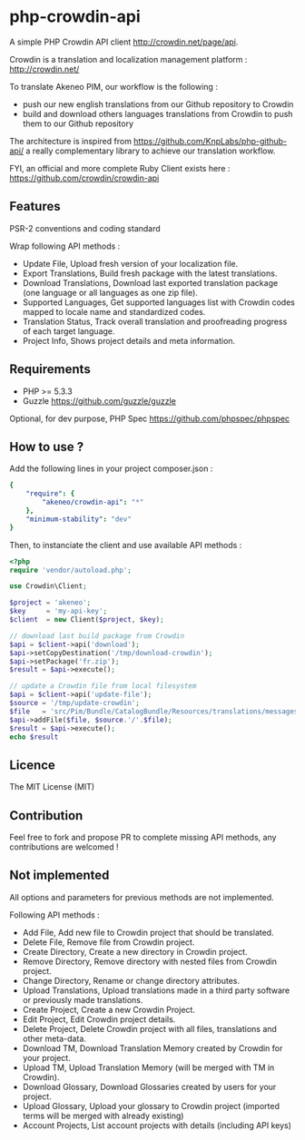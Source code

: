 php-crowdin-api
===============

A simple PHP Crowdin API client http://crowdin.net/page/api.

Crowdin is a translation and localization management platform : http://crowdin.net/

To translate Akeneo PIM, our workflow is the following :
* push our new english translations from our Github repository to Crowdin
* build and download others languages translations from Crowdin to push them to our Github repository

The architecture is inspired from https://github.com/KnpLabs/php-github-api/ a really complementary library to achieve our translation workflow.

FYI, an official and more complete Ruby Client exists here : https://github.com/crowdin/crowdin-api

Features
--------

PSR-2 conventions and coding standard

Wrap following API methods :
* Update File, Upload fresh version of your localization file.
* Export Translations, Build fresh package with the latest translations.
* Download Translations, Download last exported translation package (one language or all languages as one zip file).
* Supported Languages, Get supported languages list with Crowdin codes mapped to locale name and standardized codes.
* Translation Status, Track overall translation and proofreading progress of each target language.
* Project Info, Shows project details and meta information.

Requirements
------------

* PHP >= 5.3.3
* Guzzle https://github.com/guzzle/guzzle

Optional, for dev purpose, PHP Spec https://github.com/phpspec/phpspec

How to use ?
------------

Add the following lines in your project composer.json :
```yaml
{
    "require": {
        "akeneo/crowdin-api": "*"
    },
    "minimum-stability": "dev"
}
```

Then, to instanciate the client and use available API methods :
```php
<?php
require 'vendor/autoload.php';

use Crowdin\Client;

$project = 'akeneo';
$key     = 'my-api-key';
$client  = new Client($project, $key);

// download last build package from Crowdin
$api = $client->api('download');
$api->setCopyDestination('/tmp/download-crowdin');
$api->setPackage('fr.zip');
$result = $api->execute();

// update a Crowdin file from local filesystem
$api = $client->api('update-file');
$source = '/tmp/update-crowdin';
$file   = 'src/Pim/Bundle/CatalogBundle/Resources/translations/messages.en.yml';
$api->addFile($file, $source.'/'.$file);
$result = $api->execute();
echo $result

```

Licence
-------

The MIT License (MIT)

Contribution
------------

Feel free to fork and propose PR to complete missing API methods, any contributions are welcomed !

Not implemented
---------------

All options and parameters for previous methods are not implemented.

Following API methods :
* Add File, Add new file to Crowdin project that should be translated.
* Delete File, Remove file from Crowdin project.
* Create Directory, Create a new directory in Crowdin project.
* Remove Directory, Remove directory with nested files from Crowdin project.
* Change Directory, Rename or change directory attributes.
* Upload Translations, Upload translations made in a third party software or previously made translations.
* Create Project, Create a new Crowdin Project.
* Edit Project, Edit Crowdin project details.
* Delete Project, Delete Crowdin project with all files, translations and other meta-data.
* Download TM, Download Translation Memory created by Crowdin for your project.
* Upload TM, Upload Translation Memory (will be merged with TM in Crowdin).
* Download Glossary, Download Glossaries created by users for your project.
* Upload Glossary, Upload your glossary to Crowdin project (imported terms will be merged with already existing)
* Account Projects, List account projects with details (including API keys)
